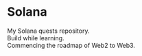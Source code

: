 # Solana

My Solana quests repository. <br/>Build while learning.
<br/>Commencing the roadmap of Web2 to Web3. 
